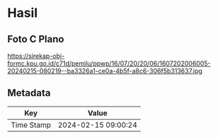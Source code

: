 # Hasil

## Foto C Plano

https://sirekap-obj-formc.kpu.go.id/c71d/pemilu/ppwp/16/07/20/20/06/1607202006005-20240215-080219--ba3326a1-ce0a-4b5f-a8c6-306f5b313637.jpg


## Metadata

| Key        | Value               |
| ---------- | ------------------- |
| Time Stamp | 2024-02-15 09:00:24 |



